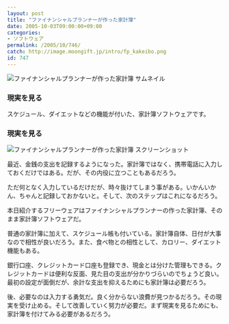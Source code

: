 ```yaml
---
layout: post
title: "ファイナンシャルプランナーが作った家計簿"
date: 2005-10-03T09:00:00+09:00
categories:
- ソフトウェア
permalink: /2005/10/746/
catch: http://image.moongift.jp/intro/fp_kakeibo.png
id: 747
---
```

 ![ファイナンシャルプランナーが作った家計簿 サムネイル](http://image.moongift.jp/intro/fp_kakeibo.s.png "ファイナンシャルプランナーが作った家計簿 サムネイル")
  

### 現実を見る
  
スケジュール、ダイエットなどの機能が付いた、家計簿ソフトウェアです。  
<!--more-->  

### 現実を見る
  

![ファイナンシャルプランナーが作った家計簿 スクリーンショット](http://image.moongift.jp/intro/fp_kakeibo.png "ファイナンシャルプランナーが作った家計簿 スクリーンショット")

  

最近、金銭の支出を記録するようになった。家計簿ではなく、携帯電話に入力しておくだけではある。だが、その内役に立つこともあるだろう。

  

ただ何となく入力しているだけだが、時々抜けてしまう事がある。いかんいかん、ちゃんと記録しておかないと。そして、次のステップはこれになるだろう。

  

本日紹介するフリーウェアはファイナンシャルプランナーの作った家計簿、そのまま家計簿ソフトウェアだ。

  

普通の家計簿に加えて、スケジュール帳も付いている。家計簿自体、日付が大事なので相性が良いだろう。また、食べ物との相性として、カロリー、ダイエット機能もある。

  

銀行口座、クレジットカード口座も登録でき、現金とは分けた管理もできる。クレジットカードは便利な反面、見た目の支出が分かりづらいのでちょうど良い。最初の設定が面倒だが、余計な支出を抑えるためにも家計簿は必要だろう。

  

後、必要なのは入力する勇気だ。良く分からない浪費が見つかるだろう。その現実を受け止める。そして改善していく努力が必要だ。まず現実を見るためにも、家計簿を付けてみる必要があるだろう。

